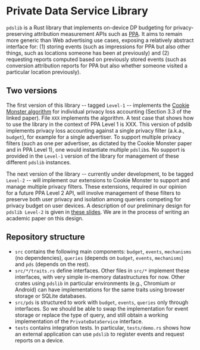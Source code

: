 # Private Data Service Library

`pdslib` is a Rust library that implements on-device DP budgeting for privacy-preserving attribution measurement APIs such as [PPA](https://w3c.github.io/ppa/). It aims to remain more generic than Web advertising use cases, exposing a relatively abstract interface for: (1) storing events (such as impressions for PPA but also other things, such as locations someone has been at previously) and (2) requesting reports computed based on previously stored events (such as conversion attribution reports for PPA but also whether someone visited a particular location previously).

## Two versions

The first version of this library -- tagged `Level-1` -- implements the [Cookie Monster algorithm](https://arxiv.org/abs/2405.16719) for individual privacy loss accounting (Section 3.3 of the linked paper). File `XXX` implements the algorithm. A test case that shows how to use the library in the context of PPA Level 1 is XXX. This version of pdslib implements privacy loss accounting against a single privacy filter (a.k.a., `budget`), for example for a single advertiser. To support multiple privacy filters (such as one per advertiser, as dictated by the Cookie Monster paper and in PPA Level 1), one would instantiate multiple `pdslib`s. No support is provided in the `Level-1` version of the library for management of these different `pdslib` instances. 

The next version of the library -- currently under development, to be tagged `Level-2` -- will implement our extensions to Cookie Monster to support and manage multiple privacy filters. These extensions, required in our opinion for a future PPA Level 2 API, will involve management of these filters to preserve both user privacy and isolation among queriers competing for privacy budget on user devices. A description of our preliminary design for `pdslib Level-2` is given in [these slides](https://docs.google.com/presentation/d/1VUg2k1ODpnHXPQ4e4qgrfdmCSLEdpPbxrgl4qsafAI8/edit?usp=sharing). We are in the process of writing an academic paper on this design.

## Repository structure
- `src` contains the following main components: `budget`, `events`, `mechanisms` (no dependencies), `queries` (depends on `budget`, `events`, `mechanisms`) and `pds` (depends on the rest).
- `src/*/traits.rs` define interfaces. Other files in `src/*` implement these interfaces, with very simple in-memory datastructures for now. Other crates using `pdslib` in particular environments (e.g., Chromium or Android) can have implementations for the same traits using browser storage or SQLite databases.
- `src/pds` is structured to work with  `budget`, `events`, `queries` only through interfaces. So we should be able to swap the implementation for event storage or replace the type of query, and still obtain a working implementation of the `PrivateDataService` interface.
- `tests` contains integration tests. In particular, `tests/demo.rs` shows how an external application can use `pdslib` to register events and request reports on a device. 
